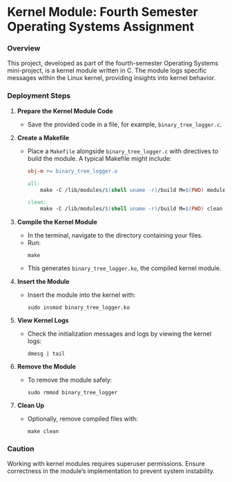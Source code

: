 # Kernel Module: Fourth Semester Operating Systems Assignment


### Overview
This project, developed as part of the fourth-semester Operating Systems mini-project, is a kernel module written in C. The module logs specific messages within the Linux kernel, providing insights into kernel behavior.

### Deployment Steps

1. **Prepare the Kernel Module Code**
   - Save the provided code in a file, for example, `binary_tree_logger.c`.

2. **Create a Makefile**
   - Place a `Makefile` alongside `binary_tree_logger.c` with directives to build the module. A typical Makefile might include:
     ```makefile
     obj-m += binary_tree_logger.o

     all:
         make -C /lib/modules/$(shell uname -r)/build M=$(PWD) modules

     clean:
         make -C /lib/modules/$(shell uname -r)/build M=$(PWD) clean
     ```

3. **Compile the Kernel Module**
   - In the terminal, navigate to the directory containing your files.
   - Run:
     ```shell
     make
     ```
   - This generates `binary_tree_logger.ko`, the compiled kernel module.

4. **Insert the Module**
   - Insert the module into the kernel with:
     ```shell
     sudo insmod binary_tree_logger.ko
     ```

5. **View Kernel Logs**
   - Check the initialization messages and logs by viewing the kernel logs:
     ```shell
     dmesg | tail
     ```

6. **Remove the Module**
   - To remove the module safely:
     ```shell
     sudo rmmod binary_tree_logger
     ```

7. **Clean Up**
   - Optionally, remove compiled files with:
     ```shell
     make clean
     ```

### Caution
Working with kernel modules requires superuser permissions. Ensure correctness in the module’s implementation to prevent system instability.
